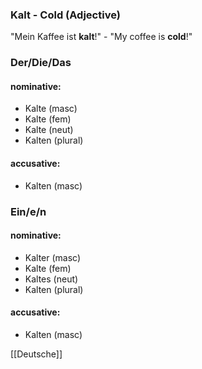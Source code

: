 ### Kalt - Cold   (Adjective)

"Mein Kaffee ist **kalt**!" - "My coffee is **cold**!"

### Der/Die/Das
#### nominative:
* Kalte (masc)
* Kalte (fem)
* Kalte (neut)
* Kalten (plural)
#### accusative:
* Kalten (masc)


### Ein/e/n
#### nominative:
* Kalter (masc)
* Kalte (fem)
* Kaltes (neut)
* Kalten (plural)
#### accusative:
* Kalten (masc)


[[Deutsche]]